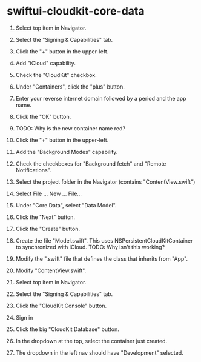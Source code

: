 # swiftui-cloudkit-core-data

1. Select top item in Navigator.
1. Select the "Signing & Capabilities" tab.

1. Click the "+" button in the upper-left.
1. Add "iCloud" capability.
1. Check the "CloudKit" checkbox.
1. Under "Containers", click the "plus" button.
1. Enter your reverse internet domain followed by a period and the app name.
1. Click the "OK" button.
1. TODO: Why is the new container name red?

1. Click the "+" button in the upper-left.
1. Add the "Background Modes" capability.
1. Check the checkboxes for "Background fetch"
   and "Remote Notifications".
   
1. Select the project folder in the Navigator (contains "ContentView.swift")   
1. Select File ... New ... File...
1. Under "Core Data", select "Data Model".
1. Click the "Next" button.
1. Click the "Create" button.
   
1. Create the file "Model.swift".
   This uses NSPersistentCloudKitContainer to synchronized with iCloud.
   TODO: Why isn't this working?
   
1. Modify the ".swift" file that defines the class that inherits from "App".

1. Modify "ContentView.swift".

1. Select top item in Navigator.
1. Select the "Signing & Capabilities" tab.
1. Click the "CloudKit Console" button.
1. Sign in
1. Click the big "CloudKit Database" button.
1. In the dropdown at the top, select the container just created.
1. The dropdown in the left nav should have "Development" selected.
